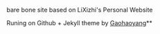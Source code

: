 bare bone site based on LiXizhi's Personal Website

Runing on Github + Jekyll theme by [Gaohaoyang](https://github.com/Gaohaoyang/gaohaoyang.github.io)**


